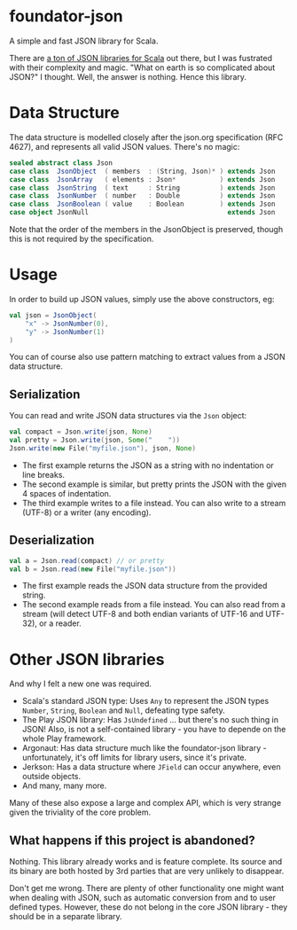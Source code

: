 foundator-json
==============

A simple and fast JSON library for Scala.

There are [a ton of JSON libraries for Scala](#other-json-libraries) out there, but I was fustrated with their complexity and magic. "What on earth is so complicated about JSON?" I thought. Well, the answer is nothing. Hence this library.


Data Structure
==============

The data structure is modelled closely after the json.org specification (RFC 4627), and represents all valid JSON values. There's no magic:

```scala
sealed abstract class Json
case class  JsonObject  ( members  : (String, Json)* ) extends Json
case class  JsonArray   ( elements : Json*           ) extends Json
case class  JsonString  ( text     : String          ) extends Json
case class  JsonNumber  ( number   : Double          ) extends Json
case class  JsonBoolean ( value    : Boolean         ) extends Json
case object JsonNull                                   extends Json
```

Note that the order of the members in the JsonObject is preserved, though this is not required by the specification.


Usage
=====

In order to build up JSON values, simply use the above constructors, eg:

```scala
val json = JsonObject(
    "x" -> JsonNumber(0),
    "y" -> JsonNumber(1)
)
```

You can of course also use pattern matching to extract values from a JSON data structure.


Serialization
-------------

You can read and write JSON data structures via the `Json` object:


```scala
val compact = Json.write(json, None)
val pretty = Json.write(json, Some("    "))
Json.write(new File("myfile.json"), json, None)
```

* The first example returns the JSON as a string with no indentation or line breaks. 
* The second example is similar, but pretty prints the JSON with the given 4 spaces of indentation.
* The third example writes to a file instead. You can also write to a stream (UTF-8) or a writer (any encoding).


Deserialization
---------------

```scala
val a = Json.read(compact) // or pretty
val b = Json.read(new File("myfile.json"))
```

* The first example reads the JSON data structure from the provided string. 
* The second example reads from a file instead. You can also read from a stream (will detect UTF-8 and both endian variants of UTF-16 and UTF-32), or a reader.


Other JSON libraries
====================

And why I felt a new one was required.

* Scala's standard JSON type: Uses `Any` to represent the JSON types `Number`, `String`, `Boolean` and `Null`, defeating type safety.
* The Play JSON library: Has `JsUndefined` ... but there's no such thing in JSON! Also, is not a self-contained library - you have to depende on the whole Play framework.
* Argonaut: Has data structure much like the foundator-json library - unfortunately, it's off limits for library users, since it's private.
* Jerkson: Has a data structure where `JField` can occur anywhere, even outside objects.
* And many, many more.

Many of these also expose a large and complex API, which is very strange given the triviality of the core problem.


What happens if this project is abandoned?
------------------------------------------

Nothing. This library already works and is feature complete. Its source and its binary are both hosted by 3rd parties that are very unlikely to disappear.

Don't get me wrong. There are plenty of other functionality one might want when dealing with JSON, such as automatic conversion from and to user defined types. However, these do not belong in the core JSON library - they should be in a separate library.
